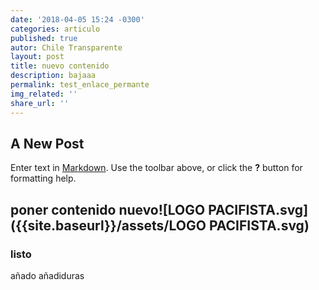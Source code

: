 ```yaml
---
date: '2018-04-05 15:24 -0300'
categories: articulo
published: true
autor: Chile Transparente
layout: post
title: nuevo contenido
description: bajaaa
permalink: test_enlace_permante
img_related: ''
share_url: ''
---
```

## A New Post

Enter text in [Markdown](http://daringfireball.net/projects/markdown/). Use the toolbar above, or click the **?** button for formatting help.

## poner contenido nuevo![LOGO PACIFISTA.svg]({{site.baseurl}}/assets/LOGO PACIFISTA.svg)

### listo

añado añadiduras
